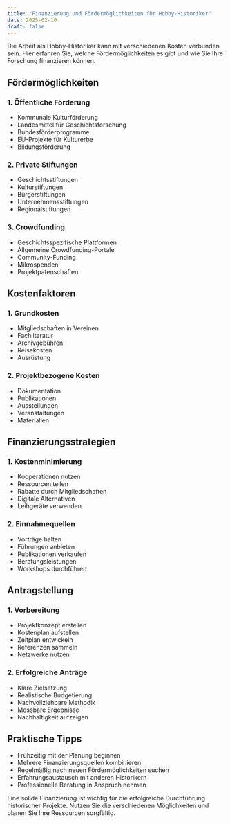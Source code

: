```yaml
---
title: "Finanzierung und Fördermöglichkeiten für Hobby-Historiker"
date: 2025-02-10
draft: false
---
```


Die Arbeit als Hobby-Historiker kann mit verschiedenen Kosten verbunden sein. Hier erfahren Sie, welche Fördermöglichkeiten es gibt und wie Sie Ihre Forschung finanzieren können.

## Fördermöglichkeiten

### 1. Öffentliche Förderung
- Kommunale Kulturförderung
- Landesmittel für Geschichtsforschung
- Bundesförderprogramme
- EU-Projekte für Kulturerbe
- Bildungsförderung

### 2. Private Stiftungen
- Geschichtsstiftungen
- Kulturstiftungen
- Bürgerstiftungen
- Unternehmensstiftungen
- Regionalstiftungen

### 3. Crowdfunding
- Geschichtsspezifische Plattformen
- Allgemeine Crowdfunding-Portale
- Community-Funding
- Mikrospenden
- Projektpatenschaften

## Kostenfaktoren

### 1. Grundkosten
- Mitgliedschaften in Vereinen
- Fachliteratur
- Archivgebühren
- Reisekosten
- Ausrüstung

### 2. Projektbezogene Kosten
- Dokumentation
- Publikationen
- Ausstellungen
- Veranstaltungen
- Materialien

## Finanzierungsstrategien

### 1. Kostenminimierung
- Kooperationen nutzen
- Ressourcen teilen
- Rabatte durch Mitgliedschaften
- Digitale Alternativen
- Leihgeräte verwenden

### 2. Einnahmequellen
- Vorträge halten
- Führungen anbieten
- Publikationen verkaufen
- Beratungsleistungen
- Workshops durchführen

## Antragstellung

### 1. Vorbereitung
- Projektkonzept erstellen
- Kostenplan aufstellen
- Zeitplan entwickeln
- Referenzen sammeln
- Netzwerke nutzen

### 2. Erfolgreiche Anträge
- Klare Zielsetzung
- Realistische Budgetierung
- Nachvollziehbare Methodik
- Messbare Ergebnisse
- Nachhaltigkeit aufzeigen

## Praktische Tipps

- Frühzeitig mit der Planung beginnen
- Mehrere Finanzierungsquellen kombinieren
- Regelmäßig nach neuen Fördermöglichkeiten suchen
- Erfahrungsaustausch mit anderen Historikern
- Professionelle Beratung in Anspruch nehmen

Eine solide Finanzierung ist wichtig für die erfolgreiche Durchführung historischer Projekte. Nutzen Sie die verschiedenen Möglichkeiten und planen Sie Ihre Ressourcen sorgfältig.

